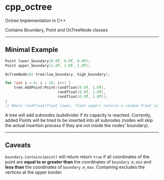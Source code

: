 # cpp_octree
Octree Implementation in C++

Contains Boundary, Point and OcTreeNode classes

---

## Minimal Example
```c++
Point lower_boundary(0.0f, 0.0f, 0.0f);
Point upper_boundary(1.0f, 1.0f, 1.0f);

OcTreeNode<8> tree(low_boundary, high_boundary);

for (int i = 0; i < 20; i++) {
    tree.AddPoint(Point(randfloat(0.0f, 1.0f),
                        randfloat(0.0f, 1.0f), 
                        randfloat(0.0f, 1.0f));
}
// Where randfloat(float lower, float upper) returns a random float in the range [lower, upper]
```
A tree will add subnodes (subdivide) if its capacity is reached. Currently, added Points will be tried to be inserted into all subnodes (nodes will skip the actual insertion process if they are not inside the nodes' boundary).

---

## Caveats
`boundary.Contains(point)` will return return `true` if all coordinates of the point are __equal to or greater than__ the coordinates of `boundary.m_min` and __less than__ the coordinates of `boundary.m_max`. Containing excludes the vertices at the upper border.